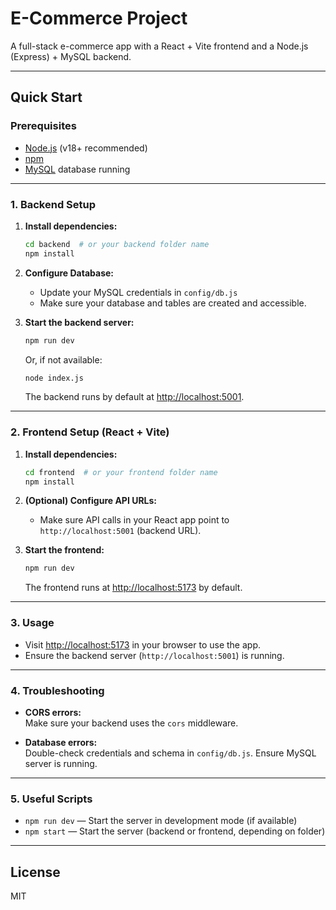 # E-Commerce Project

A full-stack e-commerce app with a React + Vite frontend and a Node.js (Express) + MySQL backend.

---

## Quick Start

### Prerequisites

- [Node.js](https://nodejs.org/) (v18+ recommended)
- [npm](https://www.npmjs.com/)
- [MySQL](https://www.mysql.com/) database running

---

### 1. Backend Setup

1. **Install dependencies:**

    ```bash
    cd backend  # or your backend folder name
    npm install
    ```

2. **Configure Database:**

    - Update your MySQL credentials in `config/db.js`
    - Make sure your database and tables are created and accessible.

3. **Start the backend server:**

    ```bash
    npm run dev
    ```
    Or, if not available:
    ```bash
    node index.js
    ```

    The backend runs by default at [http://localhost:5001](http://localhost:5001).

---

### 2. Frontend Setup (React + Vite)

1. **Install dependencies:**

    ```bash
    cd frontend  # or your frontend folder name
    npm install
    ```

2. **(Optional) Configure API URLs:**

    - Make sure API calls in your React app point to `http://localhost:5001` (backend URL).

3. **Start the frontend:**

    ```bash
    npm run dev
    ```

    The frontend runs at [http://localhost:5173](http://localhost:5173) by default.

---

### 3. Usage

- Visit [http://localhost:5173](http://localhost:5173) in your browser to use the app.
- Ensure the backend server (`http://localhost:5001`) is running.

---

### 4. Troubleshooting

- **CORS errors:**  
  Make sure your backend uses the `cors` middleware.

- **Database errors:**  
  Double-check credentials and schema in `config/db.js`. Ensure MySQL server is running.

---

### 5. Useful Scripts

- `npm run dev` — Start the server in development mode (if available)
- `npm start` — Start the server (backend or frontend, depending on folder)

---

## License

MIT

